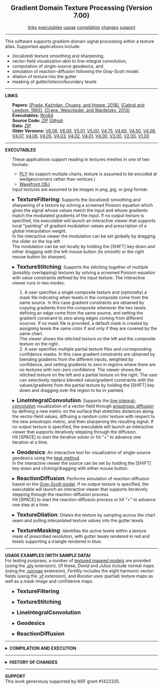 <center><h2>Gradient Domain Texture Processing (Version 7.00)</h2></center>
<center>
<a href="#LINKS">links</a>
<a href="#EXECUTABLES">executables</a>
<a href="#USAGE">usage</a>
<a href="#COMPILATION">compilation</a>
<a href="#CHANGES">changes</a>
<a href="#SUPPORT">support</a>
</center>
<hr>
This software supports gradient-domain signal processing within a texture atlas. Supported applications include:
<UL>
<LI>(localized) texture smoothing and sharpening,</LI>
<LI>vector-field visualization akin to line-integral convolution,</LI>
<LI>computation of single-source geodesics, and</LI>
<LI>simulation of reaction-diffusion following the Gray-Scott model.</LI>
<LI>dilation of texture into the gutter
<LI>masking of gutter/interior/boundary texels
</UL>
<hr>
<a name="LINKS"><b>LINKS</b></a><br>
<ul>
<b>Papers:</b>
<a href="http://www.cs.jhu.edu/~misha/MyPapers/SIG18.pdf">[Prada, Kazhdan, Chuang, and Hoppe, 2018]</a>,
<a href="https://en.wikipedia.org/wiki/Line_integral_convolution">[Cabral and Leedom, 1993]</a>,
<a href="https://www.cs.cmu.edu/~kmcrane/Projects/HeatMethod/">[Crane, Weischedel, and Wardetzky, 2013]</a>
<br>
<b>Executables: </b>
<a href="TSP.x64.zip">Win64</a><br>
<b>Source Code:</b>
<a href="TSP.Source.zip">ZIP</a> <a href="https://github.com/mkazhdan/TextureSignalProcessing">GitHub</a><br>
<B>Data:</B>
<A HREF="http://www.cs.jhu.edu/~misha/Code/TextureSignalProcessing/TSP.Data.zip">ZIP</A><br>
<b>Older Versions:</b>
<a href="http://www.cs.jhu.edu/~misha/Code/TextureSignalProcessing/Version6.06/">V6.06</a>,
<a href="http://www.cs.jhu.edu/~misha/Code/TextureSignalProcessing/Version6.00/">V6.00</a>,
<a href="http://www.cs.jhu.edu/~misha/Code/TextureSignalProcessing/Version5.01/">V5.01</a>,
<a href="http://www.cs.jhu.edu/~misha/Code/TextureSignalProcessing/Version5.00/">V5.00</a>,
<a href="http://www.cs.jhu.edu/~misha/Code/TextureSignalProcessing/Version4.75/">V4.75</a>,
<a href="http://www.cs.jhu.edu/~misha/Code/TextureSignalProcessing/Version4.60/">V4.60</a>,
<a href="http://www.cs.jhu.edu/~misha/Code/TextureSignalProcessing/Version4.50/">V4.50</a>,
<a href="http://www.cs.jhu.edu/~misha/Code/TextureSignalProcessing/Version4.08/">V4.08</a>,
<a href="http://www.cs.jhu.edu/~misha/Code/TextureSignalProcessing/Version4.07/">V4.07</a>,
<a href="http://www.cs.jhu.edu/~misha/Code/TextureSignalProcessing/Version4.06/">V4.06</a>,
<a href="http://www.cs.jhu.edu/~misha/Code/TextureSignalProcessing/Version4.05/">V4.05</a>,
<a href="http://www.cs.jhu.edu/~misha/Code/TextureSignalProcessing/Version4.03/">V4.03</a>,
<a href="http://www.cs.jhu.edu/~misha/Code/TextureSignalProcessing/Version4.02/">V4.02</a>,
<a href="http://www.cs.jhu.edu/~misha/Code/TextureSignalProcessing/Version4.01/">V4.01</a>,
<a href="http://www.cs.jhu.edu/~misha/Code/TextureSignalProcessing/Version4.00/">V4.00</a>,
<a href="http://www.cs.jhu.edu/~misha/Code/TextureSignalProcessing/Version3.00/">V3.00</a>,
<a href="http://www.cs.jhu.edu/~misha/Code/TextureSignalProcessing/Version2.00/">V2.00</a>,
<a href="http://www.cs.jhu.edu/~misha/Code/TextureSignalProcessing/Version1.00/">V1.00</a>
</ul>
<hr>
<a name="EXECUTABLES"><b>EXECUTABLES</b></a><br>
<ul>
These applications support reading in textures meshes in one of two formats:
<UL>
<LI><A href="http://www.cc.gatech.edu/projects/large_models/ply.html">PLY</A> (to support multiple charts, texture is assumed to be encoded at wedges/corners rather than vertices.)
<LI><A HREF="https://www.fileformat.info/format/wavefrontobj/egff.htm">Wavefront OBJ</A>
</UL>
Input textures are assumed to be images in <I>png</I>, <I>jpg</I>, or <I>jpeg</I> format.


<dl>
<details>
<summary>
<font size="+1"><b>TextureFiltering</b></font>:
Supports the (localized) smoothing and sharpening of a texture by solving a screened Poisson equation which gives the signal whose values match the input and whose gradients match the modulated gradients of the input. If no output texture is specified, the executable will launch an interactive viewer that supports local "painting" of gradient modulation values and prescription of a global interpolation weight.<BR>
In the interactive viewer the modulation can be set globally by dragging the slider on the top left.<BR>
The modulation can be set locally by holding the [SHIFT] key down and either dragging with the left mouse button (to smooth) or the right mouse button (to sharpen).
</summary>
<dt><b>--in</b> &lt;<i>input mesh and texture names</i>&gt;</dt>
<dd> These two strings specify the the names of the mesh and the texture image.
</dd>

<dt>[<b>--out</b> &lt;<i>output texture</i>&gt;]</dt>
<dd> This string is the name of the file to which the processed texture will be written.</B>
</dd>

<dt>[<b>--outVCycles</b> &lt;<i>output v-cycles</i>&gt;]</dt>
<dd> This integer specifies the number of v-cycles to use if the processed texture is output to a file and a direct solver is not used.</B>
The default value for this parameter is 6.
</dd>

<dt>[<b>--interpolation</b> &lt;<i>interpolation weight</i>&gt;]</dt>
<dd> This floating point values gives the interpolation weight.<BR>
The default value for this parameter is 1000.
</dd>

<dt>[<b>--modulation</b> &lt;<i>gradient modulation</i>&gt;]</dt>
<dd> This floating point values gives the (uniform) gradient modulation.<BR>
The default value for this parameter is 1.
</dd>

</dd><dt>[<b>--jitter</B> &lt;<i>random seed</i>&gt;]</dt>
<dd> If specified, this integer value is used to seed the random number generation for jittering. (This is used to avoid singular situations when mesh vertices fall directly on edges in the texture grid. In such a situation, the executable will issue a warning <B>"Zero row at index ..."</B>.)
</dd>

</dd><dt>[<b>--useDirectSolver</B>]</dt>
<dd> If enabled, this flag specifies that a direct solver should be used (instead of the default multigrid solver).
</dd>


</details>
</dl>
</ul>


<ul>
<dl>
<details>
<summary>
<font size="+1"><b>TextureStitching</b></font>:
Supports the stitching together of multiple (possibly overlapping) textures by solving a screened Poisson equation with value constraints defined by the input texture.
The interactive viewer runs in two modes:
<OL>
<LI> A user specifies a single composite texture and (optionally) a mask file indicating when texels in the composite come from the same source.
In this case gradient constraints are obtained by copying gradients from the composite whenever the two texels defining an edge come from the same source, and setting the gradient constraint to zero along edges coming from different sources. If no mask file is provided, a default mask is created by assigning texels the same color if and only if they are covered by the same chart.<BR>
The viewer shows the stitched texture on the left and the composite texture on the right.
<LI> A user specifies multiple partial texture files and corresponding confidence masks.
In this case gradient constraints are obtained by blending gradients from the different inputs, weighted by confidence, and setting gradients to zero in regions where there are no textures with non-zero confidence.
The viewer shows the stitched texture on the left and a partial texture on the right. The user can selectively replace blended value/gradient constraints with the values/gradients from the partial texture by holding the [SHIFT] key down and dragging over the region to be in-painted.
</OL>
</summary>
<dt><b>--in</b> &lt;<i>input mesh and composite texture</i>&gt;</dt>
<dd> These two strings specify the names of the mesh and the texture image.
</dd>

<dt>[<b>--mask</b> &lt;<i>input mask</i>&gt;]</dt>
<dd> This string specifies the name of the mask image.<br>
Black pixels in the mask file should be used to denote regions where the texel value is unkown. (Results may be unpredictable if it is encoded using lossy compression.)
</dd>

<dt>[<b>--out</b> &lt;<i>output texture</i>&gt;]</dt>
<dd> This string is the name of the file to which the stitched texture will be written.</B>
</dd>

<dt>[<b>--outVCycles</b> &lt;<i>output v-cycles</i>&gt;]</dt>
<dd> This integer specifies the number of v-cycles to use if the stitched texture is output to a file and a direct solver is not used.<BR>
The default value for this parameter is 6.
</dd>

<dt>[<b>--interpolation</b> &lt;<i>interpolation weight</i>&gt;]</dt>
<dd> This floating point values gives the interpolation weight.<BR>
The default value for this parameter is 100.
</dd>

<!--
<dt>[<b>--dilateBounaries</b> &lt;<i>dilation radius</i>&gt;]</dt>
<dd> This integer values gives the radius by which the boundaries of the segments should be dilated before stithing is performed.<BR>
The default value for this parameter is -1, indicating no dilation.
</dd>
-->

</dd><dt>[<b>--jitter</B> &lt;<i>random seed</i>&gt;]</dt>
<dd> If specified, this integer value is used to seed the random number generation for jittering. (This is used to avoid singular situations when mesh vertices fall directly on edges in the texture grid. In such a situation, the executable will issue a warning <B>"Zero row at index ..."</B>.)
</dd>

</dd><dt>[<b>--useDirectSolver</B>]</dt>
<dd> If enabled, this flag specifies that a direct solver should be used (instead of the default multigrid solver).
</dd>

</dd><dt>[<b>--multi</B>]</dt>
<dd> If enabled, this flag specifies that the second and third arguments to the <b>--in</b> parameter are to be interpreted as format specifiers for the textures confidence map files.<BR>
<B>Note:</B> If this flat is enabled, the input masks must be specified using the <b>--mask</b> parameter.
</dd>


</details>
</dl>
</ul>


<ul>
<dl>
<details>
<summary>
<font size="+1"><b>LineIntegralConvolution</b></font>:
Supports the <a href="https://en.wikipedia.org/wiki/Line_integral_convolution">line-integral-convolution</A> visualization of a vector-field through <A HREF="https://dl.acm.org/citation.cfm?id=614456">anisotropic diffusion</A> by defining a new metric on the surface that stretches distances along the vector-field values, diffusing a random color texture with respect to the new anisotropic metric, and then sharpening the resulting signal.
If no output texture is specified, the executable will launch an interactive viewer that supports iteratively stepping through the diffusion.<BR>
Hit [SPACE] to start the iterative solver or hit "+" to advance one iteration at a time.
</summary>
<dt><b>--in</b> &lt;<i>input mesh name</i>&gt;</dt>
<dd> This string specifies the name of the mesh.
</dd>

<dt>[<b>--inVF</b> &lt;<i>vector-field file</i>&gt;]</dt>
<DD>This string specifies the file containing the vector-field for visualization. (If this parameter is not specified, the principal curvature direction is used.)<BR>
This file is assumed to be in binary, with the first four bytes storing an integer representing the number of vectors (this should be equal to the number of triangles in the mesh) followed by the list of vectors.
The latter are encoded using double-precision floating point values and should be <I>8</I>*<I>num_triangles</I>*<I>dim</I> bytes, with <I>num_triangles</I> the number of triangles/vectors and <I>dim</I> the dimension of vector-field. (The value of <I>dim</I> is equal to two if the <B>--intrinsicVF</B> is specified an three otherwise.)
</DD>

</dd><dt>[<b>--intrinsicVF</B>]</dt>
<dd> If enabled and a vector-field is specified, this flag indicates that the vector values are represented with two values per vector, using an intrinsic frame. Specifically, for triangle ( <I>v</I><SUB>0</SUB> , <I>v</I><SUB>1</SUB> , <I>v</I><SUB>2</SUB> ), the two-dimensional coefficients ( <I>x</I> , <I>y</I> ) correspond to the three-dimensional tangent vector ( <I>x</I>&middot;(<I>v</I><SUB>1</SUB>-<I>v</I><SUB>0</SUB>) , <I>y</I>&middot;(<I>v</I><SUB>2</SUB>-<I>v</I><SUB>0</SUB>) ).
</dd>

<dt>[<b>--out</b> &lt;<i>output texture</i>&gt;]</dt>
<dd> This string is the name of the file to which the line-integral-convolution texture will be written.</B>
</dd>

<dt>[<b>--outVCycles</b> &lt;<i>output v-cycles</i>&gt;]</dt>
<dd> This integer specifies the number of v-cycles to use if the processed texture is output to a file and a direct solver is not used.</B>
The default value for this parameter is 10.
</dd>

<dt>[<b>--licInterpolation</b> &lt;<i>line-integral-convolution interpolation weight</i>&gt;]</dt>
<dd> This floating point values gives the interpolation weight used for the line-integral-convolution.<BR>
The default value for this parameter is 10000.
</dd>

<dt>[<b>--sharpInterpolation</b> &lt;<i>sharpening interpolation weight</i>&gt;]</dt>
<dd> This floating point values gives the interpolation weight used for sharpening the line-integral-convolution results.<BR>
The default value for this parameter is 10000.
</dd>

<dt>[<b>--modulation</b> &lt;<i>sharpening gradient modulation</i>&gt;]</dt>
<dd> This floating point values gives the gradient modulation used for sharpening the line-integral-convolution results.<BR>
The default value for this parameter is 100.
</dd>

<dt>[<b>--width</b> &lt;<i>output texture width</i>&gt;]</dt>
<dd> This integers specifies the width of the output texture.</B>
The default value for this parameter is 2048.
</dd>

<dt>[<b>--height</b> &lt;<i>output texture height</i>&gt;]</dt>
<dd> This integers specifies the height of the output texture.</B>
The default value for this parameter is 2048.
</dd>

</dd><dt>[<b>--jitter</B> &lt;<i>random seed</i>&gt;]</dt>
<dd> If specified, this integer value is used to seed the random number generation for jittering. (This is used to avoid singular situations when mesh vertices fall directly on edges in the texture grid. In such a situation, the executable will issue a warning <B>"Zero row at index ..."</B>.)
</dd>

</dd><dt>[<b>--minor</B>]</dt>
<dd> If enabled, this flag specifies that the directions of minimal principal curvature should be used to define the vector-field (instead of the default maximal principal curvature directions).
</dd>

</dd><dt>[<b>--useDirectSolver</B>]</dt>
<dd> If enabled, this flag specifies that a direct solver should be used (instead of the default multigrid solver).
</dd>

</details>
</dl>
</ul>


<ul>
<dl>
<details>
<summary>
<font size="+1"><b>Geodesics</b></font>:
An interactive tool for visualization of single-source geodesics using the <A HREF="https://www.cs.cmu.edu/~kmcrane/Projects/HeatMethod/">heat method</A>.<BR>
In the interactive viewer the source can be set by holding the [SHIFT] key down and clicking/dragging with either mouse button.
</summary>
<dt><b>--in</b> &lt;<i>input mesh name</i>&gt;</dt>
<dd> This string specifies the the name of the mesh.
</dd>

<dt>[<b>--interpolation</b> &lt;<i>diffusion interpolation weight</i>&gt;]</dt>
<dd> This floating point values gives the interpolation weight used for diffusing the initial delta function.<BR>
The default value for this parameter is 10000.
</dd>

<dt>[<b>--width</b> &lt;<i>output texture width</i>&gt;]</dt>
<dd> This integers specifies the width of the output texture.</B>
The default value for this parameter is 1024.
</dd>

<dt>[<b>--height</b> &lt;<i>output texture height</i>&gt;]</dt>
<dd> This integers specifies the height of the output texture.</B>
The default value for this parameter is 1024.
</dd>

</dd><dt>[<b>--jitter</B> &lt;<i>random seed</i>&gt;]</dt>
<dd> If specified, this integer value is used to seed the random number generation for jittering. (This is used to avoid singular situations when mesh vertices fall directly on edges in the texture grid. In such a situation, the executable will issue a warning <B>"Zero row at index ..."</B>.)
</dd>

</dd><dt>[<b>--useDirectSolver</B>]</dt>
<dd> If enabled, this flag specifies that a direct solver should be used (instead of the default multigrid solver).
</dd>


</details>
</dl>
</ul>

<ul>
<dl>
<details>
<summary>
<font size="+1"><b>ReactionDiffusion</b></font>:
Performs simulation of reaction-diffusion based on the <A HREF="http://www.karlsims.com/rd.html">Gray-Scott model</A>.
If no output texture is specified, the executable will launch an interactive viewer that supports iteratively stepping through the reaction-diffusion process.<BR>
Hit [SPACE] to start the reaction-diffusion process or hit "+" to advance one step at a time.
</summary>
<dt><b>--in</b> &lt;<i>input mesh name</i>&gt;</dt>
<dd> This string specifies the the name of the mesh.
</dd>

<dt>[<b>--out</b> &lt;<i>output texture</i>&gt;]</dt>
<dd> This string is the name of the file to which the reaction-diffusion texture will be written.</B>
</dd>

<dt>[<b>--outSteps</b> &lt;<i>output reaction-diffusion steps</i>&gt;]</dt>
<dd> This integer specifies the number of reaction-diffusion steps to be taken.</B>
The default value for this parameter is 1000.
</dd>

<dt>[<b>--width</b> &lt;<i>output texture width</i>&gt;]</dt>
<dd> This integers specifies the width of the output texture.</B>
The default value for this parameter is 512.
</dd>

<dt>[<b>--height</b> &lt;<i>output texture height</i>&gt;]</dt>
<dd> This integers specifies the height of the output texture.</B>
The default value for this parameter is 512.
</dd>

</dd><dt>[<b>--jitter</B> &lt;<i>random seed</i>&gt;]</dt>
<dd> If specified, this integer value is used to seed the random number generation for jittering. (This is used to avoid singular situations when mesh vertices fall directly on edges in the texture grid. In such a situation, the executable will issue a warning <B>"Zero row at index ..."</B>.)
</dd>

</dd><dt>[<b>--useDirectSolver</B>]</dt>
<dd> If enabled, this flag specifies that a direct solver should be used (instead of the default multigrid solver).
</dd>

</dd><dt>[<b>--dots</B>]</dt>
<dd> If enabled, this flag specifies that the feed/kill parameters for dot-formation should be used. Otherwise, the feed/kill parameters for stripes are used.
</dd>

</details>
</dl>
</ul>


<ul>
<dl>
<details>
<summary>
<font size="+1"><b>TextureDilation</b></font>:
Dilates the texture by sampling across the chart seam and pulling interpolated texture values into the gutter texels.
</summary>
<dt><b>--in</b> &lt;<i>input mesh and texture names</i>&gt;</dt>
<dd> These two strings specify the the names of the mesh and the texture image.
</dd>

<dt>[<b>--out</b> &lt;<i>output texture mask</i>&gt;]</dt>
<dd> This string is the name of the file to which the dilated texture will be written.</B>
</dd>

<dt>[<b>--radius</b> &lt;<i>dilation radius</i>&gt;]</dt>
<dd> This integer values gives the radius by which the texture should be dilated.<BR>
The default value for this parameter is 0, indicating no dilation.
</dd>

<dt>[<b>--verbose</b>]</dt>
<dd> If this flag is enabled, performance information is printed to <CODE>stdout</CODE>.
</dd>
</dl>
</ul>

<ul>
<dl>
<details>
<summary>
<font size="+1"><b>TextureMasking</b></font>:
Identifies the active texels within a texture mask of prescribed resolution, with gutter texels rendered in red and texels supporting a triangle rendered in blue.
</summary>
<dt><b>--in</b> &lt;<i>input mesh name</i>&gt;</dt>
<dd> This string specifies the the name of the mesh.
</dd>

<dt><b>--res</b> &lt;<i>texture width and texture height</i>&gt;</dt>
<dd> These two integers specify the width and height of the mask.
</dd>

<dt>[<b>--out</b> &lt;<i>output texture mask</i>&gt;]</dt>
<dd> This string is the name of the file to which the texture mask will be written.</B>
</dd>

<dt>[<b>--id</b>]</dt>
<dd> If this flag is enabled only texels whose center/node overlaps a triangle are rendered. Colors are assigned randomly to triangles and all centers/nodes covered by the same triangle are assigned the same color.
</dd>


</details>
</dl>
</ul>


</details>
</dl>
</ul>


<hr>
<a name="USAGE"><b>USAGE EXAMPLES (WITH SAMPLE DATA)</b></a><br>
For testing purposes, a number of <A HREF="http://www.cs.jhu.edu/~misha/Code/TextureSignalProcessing/TSP.Data.zip">textured mapped models</A> are provided (using the <U>.ply</U> extension).
Of these, <I>David</I> and <I>Julius</I> include normal maps (using the <U>.normap</U> extension), <I>Fertility</I> includes the eight harmonic vector-fields (using the <U>.vf</U> extension), and <I>Rooster</I> uses (partial) texture maps as well as a mask image and confidence maps.

<ul>

<dl>
<details>
<summary>
<font size="+1"><b>TextureFiltering</b></font>
</summary>
To run this executable you must specify the input mesh as well as the texture itself:
<blockquote><code>% Bin/*/TextureFiltering --in ../TSP.Data/David/david.ply ../TSP.Data/David/david.normap</code></blockquote>
This opens a viewer allowing the user to prescribe both global gradient modulation weights (through the slider) and local modulation weights (through a paint-brush interface, by depressing the [SHIFT] key and dragging with the left mouse button to smooth and the right mouse button to sharpen).<BR>
You can also bypass the viewer and output a globally sharpened/smoothed texture to a file:
<blockquote><code>% Bin/*/TextureFiltering --in ../TSP.Data/Julius/julius.ply ../TSP.Data/Julius/julius.normap --out julius.smooth.normap --modulation 0 --interpolation 100</code></blockquote>
Here a modulation weight less than 1 indicates that gradients should be dampened (resulting in smoothing) and a small interpolation weight reduces the interpolation penalty, exaggerating the smoothing.
</details>
</dl>

<dl>
<details>
<summary>
<font size="+1"><b>TextureStitching</b></font>
</summary>
This viewer can be run in one of two modes:
<OL>
<LI>
In addition to the input mesh, specify a (single) composite texture and mask.
If adjacent texels share the same mask color, they are assumed to come from the same source, and the gradient between them is preserved.
Otherwise, the gradient is set to zero. Additionally, a mask color of black is reserved to indicate that the texel value is unknown.<BR>
For example, running
<blockquote><code>% Bin/*/TextureFiltering --in Rooster/rooster.ply ../TSP.Data/Rooster/texels.png --mask ../TSP.Data/Rooster/mask.png</code></blockquote>
opens a viewer showing the stitched texture on the left and the composite texture on the right.
<LI>
In addition to the input mesh, specify (multiple) partial textures and associated confidence maps.
The code blends the gradients in regions of overlap, with weights determined by the mask.
Texel and confidence file names are specified using integer format specifiers, with zero-indexing.
Colors are transformed to scalar confidence values by computing the gray-scale value and normalizing to the range [0,1].<br>
For example, running
<blockquote><code>% Bin/*/TextureFiltering --in Rooster/rooster.ply ../TSP.Data/Rooster/texels-%02d.png --mask ../TSP.Data/Rooster/mask-%02d.png --multi</code></blockquote>
opens a viewer showing the stitched texture on the left and the first partial textures on the right.<BR>
Pressing the 't' key toggles forward through the partial textures and pressing 'T' toggles backwards.<BR>
Holding [SHIFT] and clicking on the stitched model replaces the blended gradients under the paint-brush with the gradients from the currently visualized partial-texture.<BR>
</OL>
You can also bypass the viewer and output the stitched texture to a file:
<blockquote><code>% Bin/*/TextureStitching --in Rooster/rooster.ply ../TSP.Data/Rooster/texels-%02d.png --mask ../TSP.Data/Rooster/mask-%02d.png --multi --out stitched.png</code></blockquote>
</details>
</dl>


<dl>
<details>
<summary>
<font size="+1"><b>LineIntegralConvolution</b></font>
</summary>
To run this executable you must specify the input mesh:
<blockquote><code>% Bin/*/LineIntegralConvolution --in ../TSP.Data/Fertility/fertility.ply</code></blockquote>
This opens a viewer visualizing a vector-field by performing anisotropic diffusion to simulate line-integral-convolution. (To start the iterative solver, press the [SPACE] key.) By default, the vector-field used is defined by the (maximal) principal curvature directions.<BR>
You can also explicitly prescribe the vector-field:
<blockquote><code>% Bin/*/LineIntegralConvolution --in ../TSP.Data/Fertility/fertility.ply --inVF ../TSP.Data/Fertility/harmonic-001.vf --intrinsicVF</code></blockquote>
(The <b>--intrinsicVF</b> flag is required because the vector-field in the file is represented using two intrinsic coordinates per triangle instead of three extrinsic ones.)<BR>
You can also bypass the viewer and output the line-integral-convolution texture to a file:
<blockquote><code>% Bin/*/LineIntegralConvolution --in ../TSP.Data/Hand/hand.ply --minimal --out hand.minimal.jpg</code></blockquote>
Here a visualization of the minimal principal curvature directions is written out as a texture image.
</details>
</dl>

<dl>
<details>
<summary>
<font size="+1"><b>Geodesics</b></font>
</summary>
To run this executable you must specify the input mesh:
<blockquote><code>% Bin/*/Geodesics --in ../TSP.Data/Bunny/bunny.ply</code></blockquote>
This opens a viewer allowing the user to prescribe the source of the geodesic by holding the [SHIFT] button and clicking on the source location with either mouse button.
</details>
</dl>


<dl>
<details>
<summary>
<font size="+1"><b>ReactionDiffusion</b></font>
</summary>
To run this executable you must specify the input mesh:
<blockquote><code>% Bin/*/ReactionDiffusion --in ../TSP.Data/Camel/camel.ply</code></blockquote>
This opens a viewer visualizing the "stripes" reaction-diffusion process. (To start the process, press the [SPACE] key.)<BR>
You can also bypass the viewer and output the reaction-diffusion texture to a file:
<blockquote><code>% Bin/*/ReactionDiffusion --in ../TSP.Data/David/david.ply --out david.dots.jpg --dots --outSteps 2000</code></blockquote>
Here a "dots" pattern is written out to an image. (Empirically, we have found that this reaction-diffusion process takes more steps to converge, hence the larger number of steps.)
</details>
</dl>

</ul>

<hr>
<details>
<summary>
<a name="COMPILATION"><b>COMPILATION AND EXECUTION</b></a><br>
</summary>
<UL>
<LI>The Windows executables require both the <B>glew</B> and <B>glut</B> dynamically linked libraries to run. These can be found <A HREF="http://www.cs.jhu.edu/~misha/Code/TextureSignalProcessing/TSP.DLLs.zip">here</A> and should be included either in the directory with the executables, or in the directory from which the executables are run.</LI>
<LI>Compiling under Windows requires both the <B>glew</B> and <B>glut</B> libraries. These can be found <A HREF="http://www.cs.jhu.edu/~misha/Code/TextureSignalProcessing/TSP.LIBs.zip">here</A> and should be placed in the output directory for linkage.</LI></LI>
</UL>
</details>

<hr>
<details>
<summary>
<a name="CHANGES"><b>HISTORY OF CHANGES</b></a><br>
</summary>

<a href="http://www.cs.jhu.edu/~misha/Code/TextureSignalProcessing/Version2.00/">Version 2.00</a>:
<ul>
<li> Added support for reaction-diffusion based on the Gray-Scott model.
</ul>

<a href="http://www.cs.jhu.edu/~misha/Code/TextureSignalProcessing/Version3.00/">Version 3.00</a>:
<ul>
<li> Added support for texture stitching.
</ul>

<a href="http://www.cs.jhu.edu/~misha/Code/TextureSignalProcessing/Version4.00/">Version 4.00</a>:
<ul>
<li> Added <CODE>Makefile.no_visual</CODE> to allow building texture filtering/stitching applications without visualizations.
</ul>

<a href="http://www.cs.jhu.edu/~misha/Code/TextureSignalProcessing/Version4.01/">Version 4.01</a>:
<ul>
<li> Added support for reading <code>.obj</code> files.
</ul>

<a href="http://www.cs.jhu.edu/~misha/Code/TextureSignalProcessing/Version4.02/">Version 4.02</a>:
<ul>
<li> Added support for mask visualization.
<li> Switched exceptions to warnings.
</ul>

<a href="http://www.cs.jhu.edu/~misha/Code/TextureSignalProcessing/Version4.03/">Version 4.03</a>:
<ul>
<li> Added support for segment boundary dilation in the <CODE>TextureStitching</CODE> code.
</ul>

<a href="http://www.cs.jhu.edu/~misha/Code/TextureSignalProcessing/Version4.05/">Version 4.05</a>:
<ul>
<li> Modified the <code>--jitter</code> flag to take a random seed.
</ul>

<a href="http://www.cs.jhu.edu/~misha/Code/TextureSignalProcessing/Version4.06/">Version 4.06</a>:
<ul>
<li> Added support for visualizing weights when using multi-stitching.
</ul>

<a href="http://www.cs.jhu.edu/~misha/Code/TextureSignalProcessing/Version4.07/">Version 4.07</a>:
<ul>
<li> Added support for providing a separate low-frequency signal for texture processing.
</ul>

<a href="http://www.cs.jhu.edu/~misha/Code/TextureSignalProcessing/Version4.08/">Version 4.08</a>:
<ul>
<li> Removing numerical issues in loop construction.
</ul>

<a href="http://www.cs.jhu.edu/~misha/Code/TextureSignalProcessing/Version4.50/">Version 4.50</a>:
<ul>
<li> Code clean-up
</ul>

<a href="http://www.cs.jhu.edu/~misha/Code/TextureSignalProcessing/Version4.60/">Version 4.60</a>:
<ul>
<li> Added <B>--mask</B> for specifying mask(s) to support default cross-chart smoothing.
</ul>

<a href="http://www.cs.jhu.edu/~misha/Code/TextureSignalProcessing/Version4.75/">Version 4.75</a>:
<ul>
<li> Added support for 16-bit png files.
</ul>

<a href="http://www.cs.jhu.edu/~misha/Code/TextureSignalProcessing/Version5.00/">Version 5.00</a>:
<ul>
<li> Separated out OpenMP depeendency.
</ul>

<a href="http://www.cs.jhu.edu/~misha/Code/TextureSignalProcessing/Version5.01/">Version 5.01</a>:
<ul>
<li> Add support for processing polygonal (i.e. not necessarily triangular) faces.
</ul>

<a href="http://www.cs.jhu.edu/~misha/Code/TextureSignalProcessing/Version6.00/">Version 6.00</a>:
<ul>
<li> Add funcionality for dilating the texture map and masking out active texels.
</ul>

<a href="http://www.cs.jhu.edu/~misha/Code/TextureSignalProcessing/Version6.05/">Version 6.05</a>:
<ul>
<li> Fixed off-by-half-pixel issue with texture rasterization.
</ul>

<a href="http://www.cs.jhu.edu/~misha/Code/TextureSignalProcessing/Version6.06/">Version 6.06</a>:
<ul>
<LI> Cleaned up texture dilation
<LI> Made non-template, header-only functions <code>inline</code>.
</ul>

<a href="http://www.cs.jhu.edu/~misha/Code/TextureSignalProcessing/Version7.00/">Version 7.00</a>:
<ul>
<LI> Modified to support non-bijectve texture maps.
</ul>


</details>


<hr>
<a name="SUPPORT"><b>SUPPORT</b></a><br>
This work genersouly supported by NSF grant #1422325.